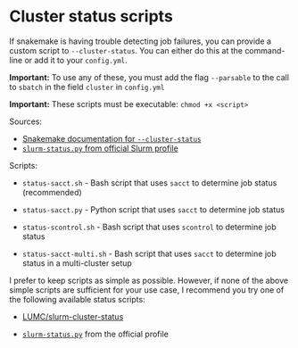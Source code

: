# Cluster status scripts

If snakemake is having trouble detecting job failures, you can provide a custom
script to `--cluster-status`. You can either do this at the command-line or add
it to your `config.yml`.

**Important:** To use any of these, you must add the flag `--parsable` to the
call to `sbatch` in the field `cluster` in `config.yml`

**Important:** These scripts must be executable: `chmod +x <script>`

Sources:

* [Snakemake documentation for `--cluster-status`][cluster-status]
* [`slurm-status.py` from official Slurm profile][slurm-status.py]

Scripts:

* `status-sacct.sh` - Bash script that uses `sacct` to determine job status
  (recommended)

* `status-sacct.py` - Python script that uses `sacct` to determine job status

* `status-scontrol.sh` - Bash script that uses `scontrol` to determine job
  status

* `status-sacct-multi.sh` - Bash script that uses `sacct` to determine job
  status in a multi-cluster setup

I prefer to keep scripts as simple as possible. However, if none of the above
simple scripts are sufficient for your use case, I recommend you try one of the
following available status scripts:

* [LUMC/slurm-cluster-status](https://github.com/LUMC/slurm-cluster-status)

* [`slurm-status.py`][slurm-status.py] from the official profile

[cluster-status]: https://snakemake.readthedocs.io/en/stable/tutorial/additional_features.html#using-cluster-status
[slurm-status.py]: https://github.com/Snakemake-Profiles/slurm/blob/master/%7B%7Bcookiecutter.profile_name%7D%7D/slurm-status.py
